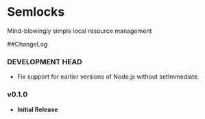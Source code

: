 # Semlocks
Mind-blowingly simple local resource management

##ChangeLog

### DEVELOPMENT HEAD
- Fix support for earlier versions of Node.js without setImmediate.

### v0.1.0
- **Initial Release**
